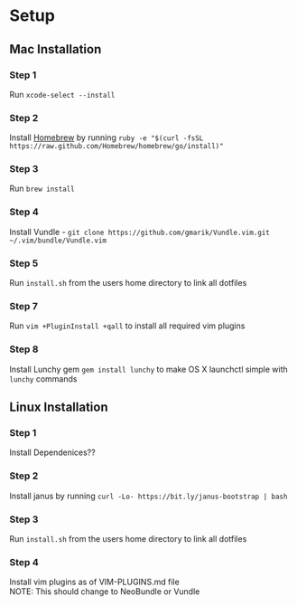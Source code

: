 # Setup

## Mac Installation

### Step 1
Run ```xcode-select --install```

### Step 2
Install [Homebrew](http://brew.sh/) by running ```ruby -e "$(curl -fsSL https://raw.github.com/Homebrew/homebrew/go/install)"```

### Step 3
Run ```brew install```

### Step 4
Install Vundle - ```git clone https://github.com/gmarik/Vundle.vim.git ~/.vim/bundle/Vundle.vim```

### Step 5
Run ```install.sh``` from the users home directory to link all dotfiles

### Step 7
Run ```vim +PluginInstall +qall``` to install all required vim plugins

### Step 8
Install Lunchy gem ```gem install lunchy``` to make OS X launchctl simple with ```lunchy``` commands

## Linux Installation

### Step 1
Install Dependenices??

### Step 2
Install janus by running ```curl -Lo- https://bit.ly/janus-bootstrap | bash```

### Step 3
Run ```install.sh``` from the users home directory to link all dotfiles

### Step 4
Install vim plugins as of VIM-PLUGINS.md file  
NOTE: This should change to NeoBundle or Vundle
